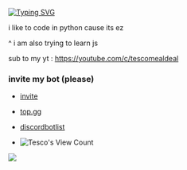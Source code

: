 [![Typing SVG](https://readme-typing-svg.herokuapp.com/?lines=hello)](https://git.io/typing-svg)

i like to code in python cause its ez

^ i am also trying to learn js

sub to my yt  : https://youtube.com/c/tescomealdeal

### invite my bot (please)

- [invite](https://discord.com/oauth2/authorize?client_id=860612939307810846&permissions=8&scope=bot)
- [top.gg](https://top.gg/bot/860612939307810846)
- [discordbotlist](https://discordbotlist.com/bots/barry/upvote)


- ![Tesco's View Count](https://komarev.com/ghpvc/?username=tescomealdealll&style=flat-square)

<img src="https://github-readme-stats.vercel.app/api?username=tescomealdealll&&show_icons=true&title_color=ffffff&icon_color=bb2acf&text_color=daf7dc&bg_color=151515">
